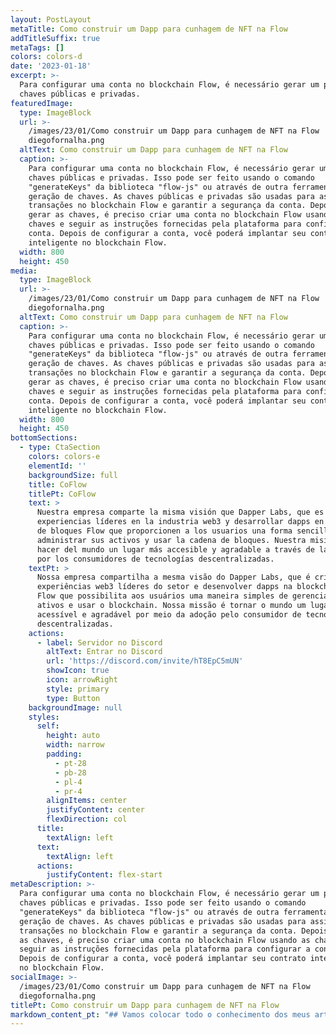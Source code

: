 ```yaml
---
layout: PostLayout
metaTitle: Como construir um Dapp para cunhagem de NFT na Flow
addTitleSuffix: true
metaTags: []
colors: colors-d
date: '2023-01-18'
excerpt: >-
  Para configurar uma conta no blockchain Flow, é necessário gerar um par de
  chaves públicas e privadas.
featuredImage:
  type: ImageBlock
  url: >-
    /images/23/01/Como construir um Dapp para cunhagem de NFT na Flow
    diegofornalha.png
  altText: Como construir um Dapp para cunhagem de NFT na Flow
  caption: >-
    Para configurar uma conta no blockchain Flow, é necessário gerar um par de
    chaves públicas e privadas. Isso pode ser feito usando o comando
    "generateKeys" da biblioteca "flow-js" ou através de outra ferramenta de
    geração de chaves. As chaves públicas e privadas são usadas para assinar
    transações no blockchain Flow e garantir a segurança da conta. Depois de
    gerar as chaves, é preciso criar uma conta no blockchain Flow usando as
    chaves e seguir as instruções fornecidas pela plataforma para configurar a
    conta. Depois de configurar a conta, você poderá implantar seu contrato
    inteligente no blockchain Flow.
  width: 800
  height: 450
media:
  type: ImageBlock
  url: >-
    /images/23/01/Como construir um Dapp para cunhagem de NFT na Flow
    diegofornalha.png
  altText: Como construir um Dapp para cunhagem de NFT na Flow
  caption: >-
    Para configurar uma conta no blockchain Flow, é necessário gerar um par de
    chaves públicas e privadas. Isso pode ser feito usando o comando
    "generateKeys" da biblioteca "flow-js" ou através de outra ferramenta de
    geração de chaves. As chaves públicas e privadas são usadas para assinar
    transações no blockchain Flow e garantir a segurança da conta. Depois de
    gerar as chaves, é preciso criar uma conta no blockchain Flow usando as
    chaves e seguir as instruções fornecidas pela plataforma para configurar a
    conta. Depois de configurar a conta, você poderá implantar seu contrato
    inteligente no blockchain Flow.
  width: 800
  height: 450
bottomSections:
  - type: CtaSection
    colors: colors-e
    elementId: ''
    backgroundSize: full
    title: CoFlow
    titlePt: CoFlow
    text: >
      Nuestra empresa comparte la misma visión que Dapper Labs, que es crear
      experiencias líderes en la industria web3 y desarrollar dapps en la cadena
      de bloques Flow que proporcionen a los usuarios una forma sencilla de
      administrar sus activos y usar la cadena de bloques. Nuestra misión es
      hacer del mundo un lugar más accesible y agradable a través de la adopción
      por los consumidores de tecnologías descentralizadas.
    textPt: >
      Nossa empresa compartilha a mesma visão do Dapper Labs, que é criar
      experiências web3 líderes do setor e desenvolver dapps na blockchain da
      Flow que possibilita aos usuários uma maneira simples de gerenciar seus
      ativos e usar o blockchain. Nossa missão é tornar o mundo um lugar mais
      acessível e agradável por meio da adoção pelo consumidor de tecnologias
      descentralizadas.
    actions:
      - label: Servidor no Discord
        altText: Entrar no Discord
        url: 'https://discord.com/invite/hT8EpC5mUN'
        showIcon: true
        icon: arrowRight
        style: primary
        type: Button
    backgroundImage: null
    styles:
      self:
        height: auto
        width: narrow
        padding:
          - pt-28
          - pb-28
          - pl-4
          - pr-4
        alignItems: center
        justifyContent: center
        flexDirection: col
      title:
        textAlign: left
      text:
        textAlign: left
      actions:
        justifyContent: flex-start
metaDescription: >-
  Para configurar uma conta no blockchain Flow, é necessário gerar um par de
  chaves públicas e privadas. Isso pode ser feito usando o comando
  "generateKeys" da biblioteca "flow-js" ou através de outra ferramenta de
  geração de chaves. As chaves públicas e privadas são usadas para assinar
  transações no blockchain Flow e garantir a segurança da conta. Depois de gerar
  as chaves, é preciso criar uma conta no blockchain Flow usando as chaves e
  seguir as instruções fornecidas pela plataforma para configurar a conta.
  Depois de configurar a conta, você poderá implantar seu contrato inteligente
  no blockchain Flow.
socialImage: >-
  /images/23/01/Como construir um Dapp para cunhagem de NFT na Flow
  diegofornalha.png
titlePt: Como construir um Dapp para cunhagem de NFT na Flow
markdown_content_pt: "## Vamos colocar todo o conhecimento dos meus artigos anteriores em prática escrevendo e implantando um contrato inteligente, construindo um front-end e cunhando algumas NFTs\n\nSe você acompanhou a série Flow até agora, já sabe que o\_[O Flow Blockchain se destaca no manuseio de ativos digitais](https://medium.com/better-programming/an-introduction-to-the-flow-blockchain-60ccc7a35598), como NFTs. Foi construído desde o início como uma alternativa melhor ao congestionamento da rede da Ethereum e aos problemas de alta taxa.\nAlém disso, a linguagem de contrato inteligente Cadence é uma\_[programação orientada a recursos de primeira qualidade](https://medium.com/better-programming/smart-contracts-which-is-better-ethereum-or-flow-39f766c72e5d)\_linguagem que torna a criação e o gerenciamento de ativos digitais fáceis e eficientes. Embora a Solidez seja excelente em facilitar o Web3 por meio de contratos inteligentes, há desvantagens. A cadência aprimora as falhas da Solidity, fornecendo a capacidade de atualizar contratos e recursos inteligentes que reduzem o risco de erro humano, entre outras melhorias.\nE, finalmente, a lista de ferramentas e bibliotecas disponíveis para desenvolvedores que desejam começar é extensa. Então, vamos juntar tudo e construir algo sobre o Flow.\nEste artigo é um tutorial sobre a criação de um dapp completo de NFT para o Flow Blockchain.\n\n# **Vamos ao que interessa**\n\nPara o restante deste artigo, passaremos pelo processo de criação de um dapp de cunhagem NFT no blockchain Flow.\nComeçaremos com a configuração e implantação de um contrato inteligente da Cadence. Em seguida, criaremos um front-end para conectar-se ao nosso contrato inteligente e cunhar uma NFT na conta do usuário.\nA funcionalidade que construímos permitirá que os usuários conectem sua conta Flow, criem uma conta se ainda não tiverem uma e depois selecionem uma das três imagens para cunhar em uma NFT. Em seguida, o dapp exibirá as NFTs da nossa coleção que estão na conta do usuário. Será um excelente projeto para destacar a facilidade e eficiência da criação de NFTs no Flow e a eficácia da Biblioteca do Cliente Flow ( FCL ) para interagir com a blockchain.\nPara acompanhar este tutorial, você precisará das seguintes coisas:\n\n*   [NodeJs](https://nodejs.org/en/download/)[NPM](https://docs.npmjs.com/downloading-and-installing-node-js-and-npm)\n    e\n*   [A interface da linha de comando de fluxo](https://developers.flow.com/tools/flow-cli/install)\n    ( CLI de fluxo )\n*   [Seu IDE favorito](https://code.visualstudio.com/)\n    Com tudo isso instalado, vamos começar!\n\n# **1. Configurar conta de fluxo**\n\nAntes de começarmos a construir, precisaremos configurar uma conta no blockchain Flow para que possamos implantar nosso contrato inteligente. Execute o seguinte comando para gerar um novo par de chaves público e privado:\n\n```\nfluxo gerando chaves\n```\n\nCertifique-se de anotar os valores que o console gera, pois precisaremos deles nas etapas a seguir.\nEm seguida, vamos para o\_[Torneira de fluxo](https://testnet-faucet.onflow.org/)\_criar um novo endereço com base em nossas chaves e financiar nossa conta com alguns tokens de teste. Conclua as seguintes etapas para criar sua conta:\n\n1.  Cole sua chave pública no campo de entrada especificado\n2.  Mantenha os algoritmos de assinatura e hash definidos como padrão\n3.  Complete o captcha\n4.  Clique em Criar conta\n    ![https://miro.medium.com/max/520/1\\*C7g\\_k17hgGjzBACrFTzjBw.png](https://miro.medium.com/max/520/1*C7g_k17hgGjzBACrFTzjBw.png)\n    Com uma geração de contas bem-sucedida, mantemos um diálogo com nosso novo endereço Flow, contendo 1.000 tokens FLOW.\n    ![https://miro.medium.com/max/700/1\\*rhyoqzmKbCgfDA-QEcEx3w.png](https://miro.medium.com/max/700/1*rhyoqzmKbCgfDA-QEcEx3w.png)\n    Copie o endereço para uso na próxima etapa.\n\n# **2). Configurar o contrato inteligente**\n\nAntes de criarmos o front-end do projeto, vamos criar o contrato inteligente com o qual interagiremos mais tarde.\nNo terminal de comando, navegue até a pasta da qual você gostaria de trabalhar e digite o seguinte comando para iniciar um projeto:\n\n```\nfluxoinit\n```\n\nEste comando cria um\_`flow.json`\_arquivo dentro da pasta, onde colocaremos todas as informações necessárias para implantar nosso contrato inteligente.\nAbra o\_`flow.json`\_arquive no seu editor de códigos e configuraremos uma conta da rede de testes. Dentro do\_`accounts`\_seção, adicionaremos uma nova entrada chamada\_`testnet-account`, que contém nosso novo endereço e a chave privada gerada no\_`flow keys generate`\_comando mais cedo.\n\n```\n{\n \"emuladores\": {\n  \"padrão\": {\n   \"porta\":3569,\n\"Conta de serviço\":\"conta de emulador\"\n  }\n },\n \"contratos\": { },\n \"redes\": {\n  \"emulador\":\"127.0.0.1: 3569\",\n\"mainnet\":\"access.mainnet.nodes.onflow.org: 9000\",\n\"testnet\":\"access.devnet.nodes.onflow.org: 9000\"\n },\n \"contas\": {\n  \"conta de emulador\": {\n   \"endereço\":\"f8d6e0586b0a20c7\",\n\"chave\":\"2becfbede2fb89796ab68df3ec2a23c3627235ec250a3e5da41df850a8dd4349\"\n  },\n  \"conta de rede de teste\": {\n   \"endereço\":\"0x8e0dac5df6e8489e\",\n\"chave\":\"c91f4716a51a66683ccb090ca3e213b90e9f9ae2b1edd12defffe06c57edc\"\n  }\n },\n \"implantações\": { }\n}\n```\n\nEm seguida, criaremos um novo arquivo para escrever nosso contrato inteligente.\nAo escrever o código, você pode notar algumas diferenças na maneira como o Cadence lida com a criação de NFT em comparação com o Solidity. Por exemplo, as NFTs em Cadence são criadas como um recurso e cunhadas diretamente na conta do usuário. Por outro lado, as NFTs de solidez são essencialmente apenas um número de identificação referenciado em um mapeamento para um endereço específico no livro digital.\nEntão, com isso em mente, na mesma pasta que a\_`flow.json`\_arquivo, crie um novo arquivo chamado\_`FlowTutorialMint.cdc`, e digite o seguinte código:\nCoisas importantes a serem observadas no contrato inteligente acima:\n\n*   Estamos importando o\_`NonFungibleTokenMetadataViews`\n    e\n    contratos para criar nossas NFTs usando os padrões Flow\n*   Definimos nosso recurso NFT no\_`pub resource NFT`\n    função\n*   O\_`mintNFT`\n    função cunha uma NFT na conta que chama a função\n    Agora precisamos voltar ao nosso\_`flow.json`\_arquivo para adicionar algumas coisas:\n*   No\_`contracts`\n    seção, adicione o contrato e seu caminho.\n*   No\_`deploymentstestnettestnet-accountFlowTutorialMint`\n    seção adicionar a rede (\n    ), a conta que usaremos para executar a implantação (\n    ) e o nome do contrato (\n    ).\n\n```\n{\n \"emuladores\": {\n  \"padrão\": {\n   \"porta\":3569,\n\"Conta de serviço\":\"conta de emulador\"\n  }\n },\n \"contratos\": {\n  \"FlowTutorialMint\":\"./FlowTutorialMint.cdc\"\n },\n \"redes\": {\n  \"emulador\":\"127.0.0.1: 3569\",\n\"mainnet\":\"access.mainnet.nodes.onflow.org: 9000\",\n\"testnet\":\"access.devnet.nodes.onflow.org: 9000\"\n },\n \"contas\": {\n  \"conta de emulador\": {\n   \"endereço\":\"f8d6e0586b0a20c7\",\n\"chave\":\"2becfbede2fb89796ab68df3ec2a23c3627235ec250a3e5da41df850a8dd4349\"\n  },\n  \"conta de rede de teste\": {\n   \"endereço\":\"0x8e0dac5df6e8489e\",\n\"chave\":\"c91f4716a51a66683ccb090ca3e213b90e9f9ae2b1edd12defffe06c57edc\"\n  }\n },\n \"implantações\": {\n  \"rede de teste\": {\n   \"conta de rede de teste\": [\n\"FlowTutorialMint\"\n   ]\n  }\n }\n}\n```\n\nA etapa final na configuração do contrato inteligente é implantá-lo na rede de teste. Para fazer isso, digite o seguinte comando na pasta do projeto no seu terminal:\n\n```\nimplantação do projeto de fluxo -n = testnet\n```\n\nDevemos receber uma saída informando que o contrato foi implantado com sucesso:\n![https://miro.medium.com/max/700/1\\*TDLQtMd43FRRCVVHRWNnkw.jpeg](https://miro.medium.com/max/700/1*TDLQtMd43FRRCVVHRWNnkw.jpeg)\nÉ importante observar aqui que os contratos inteligentes da Cadence existem no armazenamento da conta que os implanta, enquanto que, com o Solidity, o contrato inteligente existe em seu próprio endereço na blockchain.\nEmbora existam limites para a capacidade de armazenamento da conta, eles são relativos ao número de tokens FLOW reservados na conta. Você pode aprender mais sobre o armazenamento da conta no\_[Portal do desenvolvedor de fluxo](https://developers.flow.com/learn/concepts/storage).\nImpressionante! Agora vamos criar um frontend simples para interagir com o nosso contrato.\n\n# **3). Criando o frontend**\n\nPara o front-end deste projeto, usaremos o React. Primeiro, navegue até uma nova pasta e execute o seguinte comando para criar um projeto de reação:\n\n```\nnpx create-react-appfluxo-tutorial\n```\n\nEm seguida, navegue até a pasta do tutorial de fluxo e instale o\_[Flow Client Library](https://developers.flow.com/tools/fcl-js)\_( FCL ):\n\n```\nnpmeu -S@onflow/fcl\n```\n\nO FCL nos permitirá comunicar com o blockchain Flow, transações de chamadas e integrar todas as outras carteiras compatíveis com FCL sem precisar adicionar integrações personalizadas. Quando isso terminar, instalaremos algumas dependências adicionais:\n\n```\nnpmeu componentes elípticos estilizados em sha3\n```\n\nDepois de instalar todas as nossas dependências, estamos prontos para começar a trabalhar no front-end do dapp.\n\n## **3.a. Configurar o FCL**\n\nAntes de começarmos a estruturar e modelar as coisas, vamos criar um arquivo de configuração FCL onde definiremos configurações importantes, como se iremos interagir com a rede de teste ou a rede principal.\nNo\_`src`\_diretório, crie uma nova pasta chamada\_`flow`. Dentro desta nova pasta, crie um arquivo chamado\_`config.js`.\nNisto\_`config.js`\_arquivo, vamos importar o FCL, chame o\_`fcl.config`\_funcione e crie algumas configurações para o nosso dapp, como:\n\n*   `app.detail.title`\n*   `accessNode.api`\n*   `discovery.wallet`\n    Abra o\_`config.js`\_arquive e preencha com o seguinte código:\n\n```\nconst fcl =requer(\"@onflow / fcl\");\nfcl.config( {\n\"app.detail.title\":\"Tutorial da página de menta de fluxo\",// isso adiciona um nome personalizado à nossa carteira\n\"accessNode.api\":\"https://rest-testnet.onflow.org\",// isto é para o emulador local\n\"discovery.wallet\":\"https://fcl-discovery.onflow.org/testnet/authn\",// isto é para a carteira dev local\n} )\n```\n\nHá\_[configurações adicionais que podemos configurar](https://github.com/onflow/fcl-js/tree/master/packages/config/src#overview)\_para o nosso dapp, mas por enquanto, é tudo o que precisaremos.\nCom a configuração fora do caminho, vamos para a construção!\n\n## **3.b. A estrutura inicial**\n\nPrimeiro, navegue até o\_`App.js`\_arquivo no\_`src`\_pasta e substitua o código por:\n\n```\nimportar'./App.css';\nfunçãoAplicativo() {\nRetorna (\n    < div className = \"App\" >\n        < h1 > Menta o seu cão!< / h1 >\n    < / div >\n  );\n}\nexportaçãopadrãoAplicativo;\n```\n\nIsso nos dará a estrutura inicial do nosso dapp, da qual expandiremos.\nEm seguida, estilizaremos essa estrutura. Abra o\_`index.css`\_arquive e substitua o código pelo seguinte:\n\n```\n@import url ('https://fonts.googleapis.com/css2?family=Michroma&family=Montserrat:wght@200;300;600;700&display=swap');\ncorpo {\nmargem:0;\nfamília de fontes:'Montserrat', -apple-system, BlinkMacSystemFont,'Segoe UI','Roboto','Oxigênio',\n'Ubuntu','Cantarell','Fira Sans','Droid Sans','Helvetica Neue',\n    sans-serif;\n  -webkit-suavização de fonte: antialiased;\n  -moz-osx-suavização de fonte: escala de cinza;\n}\ncódigo {\nfamília de fontes: código-fonte-pro, Menlo, Mônaco, Consolas,'Courier New',\n    monoespaço;\n}\n```\n\nSe você executar o npm start, verá uma página em branco com o título Mint Your Dog!\nEm seguida, vamos criar alguns componentes!\n\n## **3.c. O componente nav**\n\nDentro do\_`src`\_diretório, crie uma nova pasta chamada\_`components`, onde construiremos todos os nossos componentes de reação personalizados.\nO primeiro componente que criaremos é o Navbar, que mostrará o botão Login se o usuário não estiver conectado, ou o botão Logout ao lado do endereço do usuário e o número de tokens FLOW que a conta possui se estiverem conectados.\nCrie um arquivo chamado\_`Navbar.jsx`\_e preencha com o seguinte código:\nVamos percorrer o código para ver o que está acontecendo aqui.\n\n*   Primeiro, estamos importando a Flow Client Library, que nos fornecerá funções para\_`authenticateunauthenticatecurrentUser`\n    ,\n    , e determine o\n    .\n*   Em seguida, importamos as outras dependências de que precisamos e depois usamos\_`styled-componentsWrapper`\n    para criar o estilo básico do nosso Navbar dentro do\n    variável.\n*   Em seguida, definimos algumas variáveis de estado de reação (`userflow`\n    e\n    ).\n*   Em seguida é a funcionalidade do dapp, como\_`logOutlogIngetFlow`\n    ,\n    , e\n    ( obtenha o saldo de FLUXO da conta conectada ).\n*   Depois disso, devolvemos o\_`html`\n    para o Navbar envolto em nosso estilo.\n    Com um completo\_`Navbar`\_componente, agora podemos importá-lo para o\_`App.js`\_Arquivo:\n\n```\nimportar'./App.css';\nimportarBarra de navegaçãode'./«./components/Navbar.jsx»';\nfunçãoAplicativo() {\nRetorna (\n    < div className = \"App\" >\n        < Navbar / >\n        < h1 > Menta seu cão!< / h1 >\n    < / div >\n  );\n}\nexportaçãopadrãoAplicativo;\n```\n\nAgora, se executarmos o projeto com\_`npm start`, vemos a nossa\_`Navbar`\_nos fornece a funcionalidade que definimos em nosso código. Impressionante!\nEm seguida, vamos construir nosso componente de cunhagem NFT!\n\n## **3.d. O componente de cunhagem NFT**\n\nDentro do\_`components`\_pasta, crie um novo arquivo chamado\_`MintComponent.jsx`, copie o seguinte código:\nNovamente, vamos percorrer o código para garantir que entendemos o que está acontecendo.\n\n*   Precisamos importar a FCL neste componente para obter acesso à função que nos permitirá cunhar nossa NFT.\n*   Novamente, usamos\_`styled-components`\n    para adicionar um pouco de estilo.\n    O\_`mintNFT`\_função usa\_`fcl.mutate`\_função para executar a hortelã real por:\n*   Validando se o usuário possui uma coleção NFT de Tutorial de Fluxo em sua conta e criando uma, se não.\n*   Chamando a função de hortelã existente dentro do contrato FlowTutorialMint e passando os parâmetros.\n*   A função retorna o recurso ( NFT ), que depositamos na conta do usuário.\n*   No\_`fcl.mutateimport FlowTutorialMint from 0x8e0dac5df6e8489e`\n    função, estamos importando o contrato inteligente que implantamos com a linha:\n*   Também importamos o\_`NonFngibleTokenMetadataViews`\n    e\n    padrões.\n*   Na transação, especificamos a NFT\_`typeurl`\n    e\n    da imagem.\n    As transações de cadência têm duas fases:\_`prepare`\_e\_`execute`\n*   `prepareFlowTutorialCapabilityNonFungibleToken.CollectionPublic`[confira este link](https://developers.flow.com/cadence/tutorial/04-capabilities)\n    – solicitamos a assinatura do usuário para acessar sua conta e executar funções privadas. Nesse caso, criando um novo\n    Coleção de hortelã, se eles ainda não tiverem um. Também inicializamos um público\n    restrito a\n    . Para mais contexto sobre Recursos,\n    .\n*   `executemintNFT`\n    – chame o\n    função dentro do nosso contrato na rede de teste.\n*   No\_`html`\n    parte do código, exibimos três imagens das quais o usuário pode cunhar uma NFT.\n    Com a nossa\_`MintComponent`\_completo, podemos importá-lo para o\_`App.js`\_Arquivo:\n\n```\nimportar'./App.css';\nimportarBarra de navegaçãode'./«./components/Navbar.jsx»';\nimportarComponente de hortelãde'./components/MintComponent.jsx';\nfunçãoAplicativo() {\nRetorna (\n    < div className = \"App\" >\n        < Navbar / >\n        < h1 > Menta seu cão!< / h1 >\n        < Componente de menta / >\n    < / div >\n  );\n}\nexportaçãopadrãoAplicativo;\n```\n\nAgora o usuário pode fazer login no dapp e cunhar uma NFT em sua conta!\nA peça final do quebra-cabeça é criar um componente que buscará as NFTs do usuário e as exibirá.\n\n## **3.e. Mostrando as NFTs do usuário**\n\nNo\_`components`\_pasta, crie um novo arquivo chamado\_`ShowNfts.jsx`, e usaremos o seguinte código:\nEssencialmente, o que estamos fazendo neste código é consultar o Flow Blockchain usando o FCL e reunir as NFTs na conta conectada que são da nossa\_`FlowTutorialMint`\_coleção.\nSó precisamos adicionar esse componente ao nosso\_`App.js`, e estamos prontos para ir!\n\n```\nimportar'./App.css';\nimportarBarra de navegaçãode'./«./components/Navbar.jsx»';\nimportarComponente de hortelãde'./components/MintComponent.jsx';\nimportarShowNftsde'./«./components/ShowNfts»';\nfunçãoAplicativo() {\nRetorna (\n    < div className = \"App\" >\n      < Navbar / >\n      < h1 > Menta seu cão!< / h1 >\n      < Componente de menta / >\n      < ShowNfts / >\n    < / div >\n  );\n}\nexportaçãopadrãoAplicativo;\n```\n\nIsso é tudo! Agora vamos testar nosso dapp e garantir que podemos cunhar algumas NFTs.\n\n## **4). Vamos cunhar algumas NFTs!**\n\nEntão, primeiro, vamos começar o aplicativo com\_`npm start`\_e então abra nosso navegador para\_`[http://localhost:3000/](http://localhost:3000/)`.\nSe tudo correr bem, sua tela ficará assim:\n![https://miro.medium.com/max/700/1\\*QEzqQSSfMqemHV7-vokCVA.png](https://miro.medium.com/max/700/1*QEzqQSSfMqemHV7-vokCVA.png)\nO mais bonito de usar o FCL em nossa sequência de login é que ele oferece aos usuários acesso fácil a fazer uma conta no local usando apenas um endereço de email. Vamos percorrer o processo para garantir que ele funcione corretamente. Ao clicar no botão Login, um diálogo será aberto, oferecendo duas opções para fazer login. Vamos escolher o Blocto.\n![https://miro.medium.com/max/501/1\\*kWffHiB\\_OdlWkbhkUT8P\\_Q.png](https://miro.medium.com/max/501/1*kWffHiB_OdlWkbhkUT8P_Q.png)\nA Blocto nos solicitará a inserir um endereço de e-mail e, ao fazer isso, nos dará a capacidade de registrar uma nova conta. Então, depois de inserir o código enviado por e-mail para o nosso endereço, o Blocto nos configura com um novo e brilhante endereço Flow!\n![https://miro.medium.com/max/452/1\\*R1pIcmUN7E\\_DsGdmsxEnHA.png](https://miro.medium.com/max/452/1*R1pIcmUN7E_DsGdmsxEnHA.png)\nA partir daqui, podemos escolher qual imagem de cachorro queremos cunhar como NFT. Eu escolhi o Swag Dog porque isso me lembra um pouco de mim!\n![https://miro.medium.com/max/295/1\\*k2n-4Bs8DhL9mlyFXmimeg.png](https://miro.medium.com/max/295/1*k2n-4Bs8DhL9mlyFXmimeg.png)\nPressionar o botão Mint abrirá outro diálogo nos informando sobre a transação que estamos prestes a realizar. Podemos ver que o Blocto está cobrindo graciosamente as taxas de cunhagem e, se quisermos olhar para o script que estamos chamando, podemos fazê-lo.\n![https://miro.medium.com/max/416/1\\*-8oJUrVK87ngEjG5JQEhew.png](https://miro.medium.com/max/416/1*-8oJUrVK87ngEjG5JQEhew.png)\nVários segundos depois de clicar em Aprovar, devemos receber uma mensagem de que nossa hortelã foi bem-sucedida e nosso cão Swag recém-cunhado será exibido na seção Minhas NFTs do nosso dapp.\nAqui está um link para o nosso dapp em ação:\nhttps://s1.gifyu.com/images/23/01/flow\\\\\\_tutorial-min.gif\nTodo o código fonte deste projeto pode ser encontrado em\_[este repositório](https://github.com/paul-mcaviney/flow-nft-minting-dapp-project).\n\n# **Conclusão**\n\nComo você pode ver, a construção de um dapp de cunhagem NFT no Flow Blockchain é direta quando você entende como tudo funciona em conjunto. Além disso, a Flow Client Library é uma ferramenta poderosa à nossa disposição que nos dá acesso a uma extensa funcionalidade interna e ajuda a proporcionar ao nosso dapp uma melhor experiência do usuário.\nAo contrário do Ethereum, o Flow lida com a criação e o gerenciamento de NFT de maneira muito mais eficiente e segura. Isso é conseguido implantando contratos inteligentes e cunhando as NFTs diretamente na conta do usuário, em vez de criar uma referência a endereços ou mapeamentos armazenados no livro digital.\nInspirado em artigo original em inglês: https://betterprogramming.pub/how-to-build-an-nft-minting-dapp-on-the-flow-blockchain-d331a2404cae\n"
---
```

